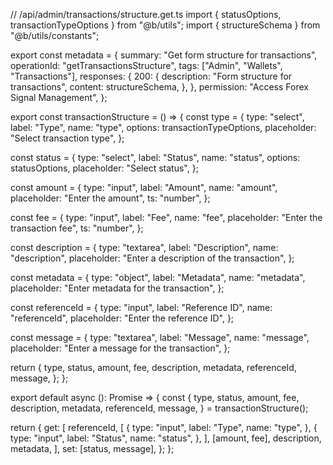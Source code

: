 // /api/admin/transactions/structure.get.ts
import { statusOptions, transactionTypeOptions } from "@b/utils";
import { structureSchema } from "@b/utils/constants";

export const metadata = {
  summary: "Get form structure for transactions",
  operationId: "getTransactionsStructure",
  tags: ["Admin", "Wallets", "Transactions"],
  responses: {
    200: {
      description: "Form structure for transactions",
      content: structureSchema,
    },
  },
  permission: "Access Forex Signal Management",
};

export const transactionStructure = () => {
  const type = {
    type: "select",
    label: "Type",
    name: "type",
    options: transactionTypeOptions,
    placeholder: "Select transaction type",
  };

  const status = {
    type: "select",
    label: "Status",
    name: "status",
    options: statusOptions,
    placeholder: "Select status",
  };

  const amount = {
    type: "input",
    label: "Amount",
    name: "amount",
    placeholder: "Enter the amount",
    ts: "number",
  };

  const fee = {
    type: "input",
    label: "Fee",
    name: "fee",
    placeholder: "Enter the transaction fee",
    ts: "number",
  };

  const description = {
    type: "textarea",
    label: "Description",
    name: "description",
    placeholder: "Enter a description of the transaction",
  };

  const metadata = {
    type: "object",
    label: "Metadata",
    name: "metadata",
    placeholder: "Enter metadata for the transaction",
  };

  const referenceId = {
    type: "input",
    label: "Reference ID",
    name: "referenceId",
    placeholder: "Enter the reference ID",
  };

  const message = {
    type: "textarea",
    label: "Message",
    name: "message",
    placeholder: "Enter a message for the transaction",
  };

  return {
    type,
    status,
    amount,
    fee,
    description,
    metadata,
    referenceId,
    message,
  };
};

export default async (): Promise<object> => {
  const {
    type,
    status,
    amount,
    fee,
    description,
    metadata,
    referenceId,
    message,
  } = transactionStructure();

  return {
    get: [
      referenceId,
      [
        {
          type: "input",
          label: "Type",
          name: "type",
        },
        {
          type: "input",
          label: "Status",
          name: "status",
        },
      ],
      [amount, fee],
      description,
      metadata,
    ],
    set: [status, message],
  };
};
